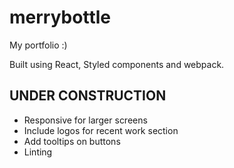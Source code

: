 # merrybottle
My portfolio :)

Built using React, Styled components and webpack.

## UNDER CONSTRUCTION

* Responsive for larger screens
* Include logos for recent work section
* Add tooltips on buttons
* Linting
